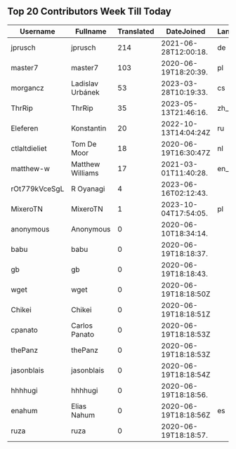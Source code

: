 ## Top 20 Contributors Week Till Today ##
|Username|Fullname|Translated|DateJoined|Language|
|--------|--------|----------|----------|-------|
|jprusch|jprusch|214|2021-06-28T12:00:18.|de|
|master7|master7|103|2020-06-19T18:20:39.|pl|
|morgancz|Ladislav Urbánek|53|2023-03-28T10:19:33.|cs|
|ThrRip|ThrRip|35|2023-05-13T21:46:16.|zh_Hans|
|Eleferen|Konstantin|20|2022-10-13T14:04:24Z|ru|
|ctlaltdieliet|Tom De Moor|18|2020-06-19T16:30:47Z|nl|
|matthew-w|Matthew Williams|17|2021-03-01T11:40:28.|en_AU|
|rOt779kVceSgL|R Oyanagi|4|2023-06-16T02:12:43.||
|MixeroTN|MixeroTN|1|2023-10-04T17:54:05.|pl|
|anonymous|Anonymous|0|2020-06-10T18:34:14.||
|babu|babu|0|2020-06-19T18:18:37.||
|gb|gb|0|2020-06-19T18:18:43.||
|wget|wget|0|2020-06-19T18:18:50Z||
|Chikei|Chikei|0|2020-06-19T18:18:51Z||
|cpanato|Carlos Panato|0|2020-06-19T18:18:53Z||
|thePanz|thePanz|0|2020-06-19T18:18:53Z||
|jasonblais|jasonblais|0|2020-06-19T18:18:54Z||
|hhhhugi|hhhhugi|0|2020-06-19T18:18:56.||
|enahum|Elias  Nahum|0|2020-06-19T18:18:56Z|es|
|ruza|ruza|0|2020-06-19T18:18:57.||

